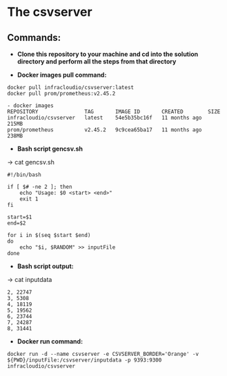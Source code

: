
# The csvserver

## Commands:
- **Clone this repository to your machine and cd into the solution directory and perform all the steps from that directory**

- **Docker images pull command:**
```
docker pull infracloudio/csvserver:latest
docker pull prom/prometheus:v2.45.2
```
```
- docker images
REPOSITORY               TAG       IMAGE ID       CREATED        SIZE
infracloudio/csvserver   latest    54e5b35bc16f   11 months ago   215MB
prom/prometheus          v2.45.2   9c9cea65ba17   11 months ago   238MB

```

- **Bash script gencsv.sh**

-> cat gencsv.sh
```
#!/bin/bash

if [ $# -ne 2 ]; then
    echo "Usage: $0 <start> <end>"
    exit 1
fi

start=$1
end=$2

for i in $(seq $start $end)
do
    echo "$i, $RANDOM" >> inputFile
done
```
- **Bash script output:**

-> cat inputdata
```
2, 22747
3, 5308
4, 18119
5, 19562
6, 23744
7, 24287
8, 31441

```
- **Docker run command:**
```
docker run -d --name csvserver -e CSVSERVER_BORDER='Orange' -v ${PWD}/inputFile:/csvserver/inputdata -p 9393:9300 infracloudio/csvserver
```
